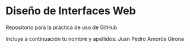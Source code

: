 # Diseño de Interfaces Web
Repositorio para la práctica de uso de GitHub

Incluye a continuación tu nombre y apellidos:
Juan Pedro Amorós Girona
